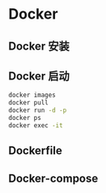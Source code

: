 # Docker

## Docker 安装

## Docker 启动

``` bash
docker images
docker pull 
docker run -d -p 
docker ps
docker exec -it 
```

## Dockerfile

## Docker-compose